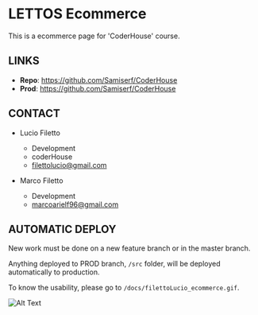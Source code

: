 # LETTOS Ecommerce

This is a ecommerce page for 'CoderHouse' course.


## LINKS
- **Repo**: https://github.com/Samiserf/CoderHouse
- **Prod**: https://github.com/Samiserf/CoderHouse

## CONTACT

- Lucio Filetto
    - Development
    - coderHouse
    - filettolucio@gmail.com

- Marco Filetto
    - Development
    - marcoarielf96@gmail.com

## AUTOMATIC DEPLOY
New work must be done on a new feature branch or in the master branch.

Anything deployed to PROD branch, `/src` folder, will be deployed automatically to production.

To know the usability, please go to `/docs/filettoLucio_ecommerce.gif`. 

![Alt Text](/docs/filettoLucio_ecommerce.gif)
